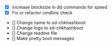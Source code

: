 - [X] Increase blocksize in dd commands for speed
- [X] Fix or refactor cmdline check
- [] Change name to sd-chkhashboot
- [] Change logo to sd-chkhashboot
- [] Change readme file
- [] Make pretty boot messages